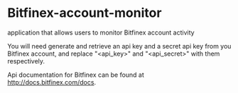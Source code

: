 # Bitfinex-account-monitor
application that allows users to monitor Bitfinex account activity

You will need generate and retrieve an api key and a secret api key from you Bitfinex account, and replace "<api_key>" and "<api_secret>" with them respectively.

Api documentation for Bitfinex can be found at http://docs.bitfinex.com/docs.
